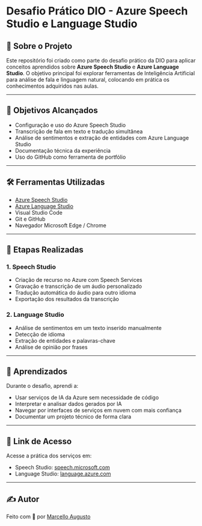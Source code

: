 # Desafio Prático DIO - Azure Speech Studio e Language Studio

## 🧠 Sobre o Projeto

Este repositório foi criado como parte do desafio prático da DIO para aplicar conceitos aprendidos sobre **Azure Speech Studio** e **Azure Language Studio**. O objetivo principal foi explorar ferramentas de Inteligência Artificial para análise de fala e linguagem natural, colocando em prática os conhecimentos adquiridos nas aulas.

---

## 🎯 Objetivos Alcançados

- Configuração e uso do Azure Speech Studio
- Transcrição de fala em texto e tradução simultânea
- Análise de sentimentos e extração de entidades com Azure Language Studio
- Documentação técnica da experiência
- Uso do GitHub como ferramenta de portfólio

---

## 🛠️ Ferramentas Utilizadas

- [Azure Speech Studio](https://speech.microsoft.com/)
- [Azure Language Studio](https://language.azure.com/)
- Visual Studio Code
- Git e GitHub
- Navegador Microsoft Edge / Chrome

---

## 🧪 Etapas Realizadas

### 1. Speech Studio
- Criação de recurso no Azure com Speech Services
- Gravação e transcrição de um áudio personalizado
- Tradução automática do áudio para outro idioma
- Exportação dos resultados da transcrição

### 2. Language Studio
- Análise de sentimentos em um texto inserido manualmente
- Detecção de idioma
- Extração de entidades e palavras-chave
- Análise de opinião por frases

---

## 📝 Aprendizados

Durante o desafio, aprendi a:

- Usar serviços de IA da Azure sem necessidade de código
- Interpretar e analisar dados gerados por IA
- Navegar por interfaces de serviços em nuvem com mais confiança
- Documentar um projeto técnico de forma clara

---

## 🔗 Link de Acesso

Acesse a prática dos serviços em:
- Speech Studio: [speech.microsoft.com](https://speech.microsoft.com/)
- Language Studio: [language.azure.com](https://language.azure.com/)

---

## ✍️ Autor

Feito com 💙 por [Marcello Augusto](https://github.com/Augusto2280)
